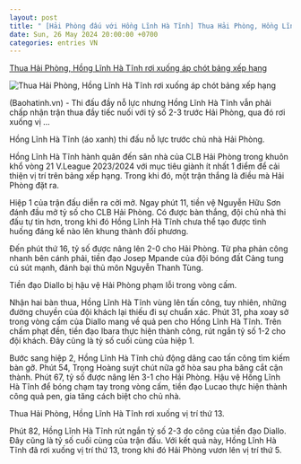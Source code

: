 ```yaml
---
layout: post
title: " [Hải Phòng đấu với Hồng Lĩnh Hà Tĩnh] Thua Hải Phòng, Hồng Lĩnh Hà Tĩnh rơi xuống áp chót bảng xếp hạng"
date: Sun, 26 May 2024 20:00:00 +0700
categories: entries VN
---
```

[Thua Hải Phòng, Hồng Lĩnh Hà Tĩnh rơi xuống áp chót bảng xếp hạng](https://baohatinh.vn/thua-hai-phong-hong-linh-ha-tinh-roi-xuong-ap-chot-bang-xep-hang-post267214.html)

![Thua Hải Phòng, Hồng Lĩnh Hà Tĩnh rơi xuống áp chót bảng xếp hạng](https://image.baohatinh.vn/fb_820x430/Uploaded/2024/aohunau/2024_05_26/bqbht_br_lp1-2093.jpg)

(Baohatinh.vn) - Thi đấu đầy nỗ lực nhưng Hồng Lĩnh Hà Tĩnh vẫn phải chấp nhận trận thua đầy tiếc nuối với tỷ số 2-3 trước Hải Phòng, qua đó rơi xuống vị ...

Hồng Lĩnh Hà Tĩnh (áo xanh) thi đấu nỗ lực trước chủ nhà Hải Phòng.

Hồng Lĩnh Hà Tĩnh hành quân đến sân nhà của CLB Hải Phòng trong khuôn khổ vòng 21 V.League 2023/2024 với mục tiêu giành ít nhất 1 điểm để cải thiện vị trí trên bảng xếp hạng. Trong khi đó, một trận thắng là điều mà Hải Phòng đặt ra.

Hiệp 1 của trận đấu diễn ra cởi mở. Ngay phút 11, tiền vệ Nguyễn Hữu Sơn đánh đầu mở tỷ số cho CLB Hải Phòng. Có được bàn thắng, đội chủ nhà thi đấu tự tin hơn, trong khi đó Hồng Lĩnh Hà Tĩnh chưa thể tạo được tình huống đáng kể nào lên khung thành đối phương.

Đến phút thứ 16, tỷ số được nâng lên 2-0 cho Hải Phòng. Từ pha phản công nhanh bên cánh phải, tiền đạo Josep Mpande của đội bóng đất Cảng tung cú sút mạnh, đánh bại thủ môn Nguyễn Thanh Tùng.

Tiền đạo Diallo bị hậu vệ Hải Phòng phạm lỗi trong vòng cấm.

Nhận hai bàn thua, Hồng Lĩnh Hà Tĩnh vùng lên tấn công, tuy nhiên, những đường chuyền của đội khách lại thiếu đi sự chuẩn xác. Phút 31, pha xoay sở trong vòng cấm của Diallo mang về quả pen cho Hồng Lĩnh Hà Tĩnh. Trên chấm phạt đền, tiền đạo Ibara thực hiện thành công, rút ngắn tỷ số 1-2 cho đội khách. Đây cũng là tỷ số cuối cùng của hiệp 1.

Bước sang hiệp 2, Hồng Lĩnh Hà Tĩnh chủ động dâng cao tấn công tìm kiếm bàn gỡ. Phút 54, Trọng Hoàng suýt chút nữa gỡ hòa sau pha băng cắt cận thành. Phút 67, tỷ số được nâng lên 3-1 cho Hải Phòng. Hậu vệ Hồng Lĩnh Hà Tĩnh để bóng chạm tay trong vòng cấm, tiền đạo Lucao thực hiện thành công quả pen, gia tăng cách biệt cho chủ nhà.

Thua Hải Phòng, Hồng Lĩnh Hà Tĩnh rơi xuống vị trí thứ 13.

Phút 82, Hồng Lĩnh Hà Tĩnh rút ngắn tỷ số 2-3 do công của tiền đạo Diallo. Đây cũng là tỷ số cuối cùng của trận đấu. Với kết quả này, Hồng Lĩnh Hà Tĩnh đã rơi xuống vị trí thứ 13, trong khi đó Hải Phòng vươn lên vị trí thứ 5.


